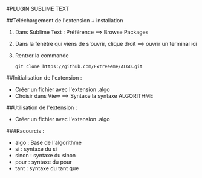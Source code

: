 #PLUGIN SUBLIME TEXT

##Téléchargement de l'extension + installation

1. Dans Sublime Text : Préférence ==> Browse Packages
2. Dans la fenêtre qui viens de s'ouvrir, clique droit ==> ouvrir un terminal ici
3. Rentrer la commande

	`git clone https://github.com/Extreeeme/ALGO.git`

##Initialisation de l'extension :
- Créer un fichier avec l'extension .algo
- Choisir dans View ==> Syntaxe la syntaxe ALGORITHME

##Utilisation de l'extension :
- Créer un fichier avec l'extension .algo

###Racourcis :
- algo : Base de l'algorithme
- si : syntaxe du si
- sinon : syntaxe du sinon
- pour : syntaxe du pour
- tant : syntaxe du tant que